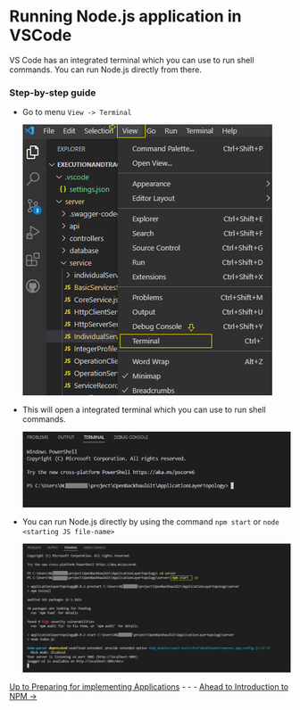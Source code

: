 # Running Node.js application in VSCode

VS Code has an integrated terminal which you can use to run shell commands. You can run Node.js directly from there.

### Step-by-step guide
* Go to menu `View -> Terminal`
  
  ![ViewTerminalMenu](./Images/ViewTerminalMenu.png)
* This will open a integrated terminal which you can use to run shell commands.
  
  ![IntegratedTerminal](./Images/IntegratedTerminal.png) 

* You can run Node.js directly by using the command `npm start` or `node <starting JS file-name>`

  ![RunningNodeJSApplication](./Images/RunningNodeJSApplication.png) 


[Up to Preparing for implementing Applications](../PreparingImplementing.md) - - - [Ahead to Introduction to NPM ->](../Introduction2Npm/Introduction2Npm.md)